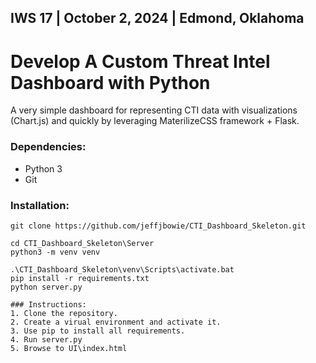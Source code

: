 ## IWS 17 | October 2, 2024 | Edmond, Oklahoma
# Develop A Custom Threat Intel Dashboard with Python 

A very simple dashboard for representing CTI data with visualizations (Chart.js) and quickly by leveraging MaterilizeCSS framework + Flask.

### Dependencies:
* Python 3
* Git

### Installation:

```
git clone https://github.com/jeffjbowie/CTI_Dashboard_Skeleton.git

cd CTI_Dashboard_Skeleton\Server
python3 -m venv venv

.\CTI_Dashboard_Skeleton\venv\Scripts\activate.bat
pip install -r requirements.txt
python server.py

### Instructions:
1. Clone the repository.
2. Create a virual environment and activate it.
3. Use pip to install all requirements.
4. Run server.py
5. Browse to UI\index.html
